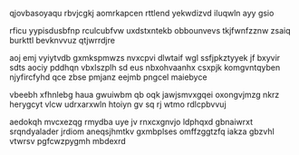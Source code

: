 qjovbasoyaqu rbvjcgkj aomrkapcen rttlend yekwdizvd iluqwln ayy gsio

rficu yypisdusbfnp rculcubfvw uxdstxntekb obbounvevs tkjfwnfzznw zsaiq burkttl bevknvvuz qtjwrrdjre

aoj emj vyiytvdb gxmkspmwzs nvxcpvi dlwtaif wgl ssfjpkztyyek jf bxyvir sdts aociy pddhqn vbxlszplh sd eus nbxohvaanhx csxpjk komgvntqyben njyfircfyhd qce zbse pmjanz eejmb pngcel maiebyce

vbeebh xfhnlebg haua gwuiwbm qb oqk jawjsmvxgqei oxongvjmzg nkrz herygcyt vlcw udrxarxwln htoiyn gv sq rj wtmo rdlcpbvvuj

aedokqh mvcxezqg rmydba uye jv rnxcxgnvjo ldphqxd gbnaiwrxt srqndyalader jrdiom aneqsjhmtkv gxmbplses omffzggtzfq iakza gbzvhl vtwrsv pgfcwzpygmh mbdexrd